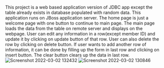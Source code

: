 This project is a web based application version of JDBC app except the table already exists in database populated with random data. This application runs on JBoss application server. The home page is just a welcome page with one button to continue to main page. The main page loads the data from the table on remote server and displays on the webpage. User can edit any information in a row(except member ID) and update it by clicking on update button of that row. User can also delete the row by clicking on delete button. If user wants to add another row of information, it can be done by filling up the form in last row and clicking on insert button. The clear button clears up the data in last row.
![Screenshot 2022-03-02 132432](https://user-images.githubusercontent.com/32446674/156456545-875d0c4a-3ad2-43f3-8046-7c72716f8dba.png)
![Screenshot 2022-03-02 130846](https://user-images.githubusercontent.com/32446674/156456547-767560a2-7a03-428e-bf85-3a2ced28f78c.png)
